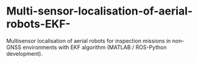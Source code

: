 # Multi-sensor-localisation-of-aerial-robots-EKF-
Multisensor localisation of aerial robots for inspection missions in non-GNSS environments with EKF algorithm (MATLAB / ROS-Python development).
